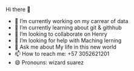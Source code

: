 Hi there 👋
- 🔭 I’m currently working on my carrear of data
- 🌱 I’m currently learning about git & githhub
- 👯 I’m looking to collaborate on Henry
- 🤔 I’m looking for help with Maching lerning
- 💬 Ask me about My life in this new world
- 📫 How to reach me: +57 3052621201
- 😄 Pronouns: wizard suarez
<!--
**nicojsuarez/nicojsuarez** is a ✨ _special_ ✨ repository because its `README.md` (this file) appears on your GitHub profile.

Here are some ideas to get you started:


-->
